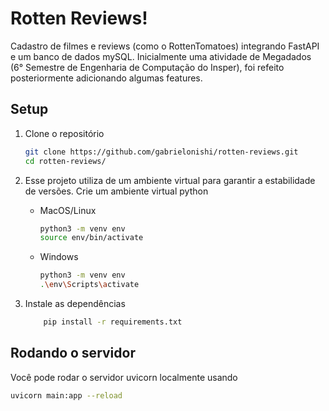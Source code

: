 # Rotten Reviews!

Cadastro de filmes e reviews (como o RottenTomatoes) integrando FastAPI e um banco de dados mySQL. Inicialmente uma atividade de Megadados (6° Semestre de Engenharia de Computação do Insper), foi refeito posteriormente adicionando algumas features.

## Setup

1. Clone o repositório
   
    ```bash
    git clone https://github.com/gabrielonishi/rotten-reviews.git
    cd rotten-reviews/
    ```

2. Esse projeto utiliza de um ambiente virtual para garantir a estabilidade de versões. Crie um ambiente virtual python
   
    - MacOS/Linux
        ```bash
        python3 -m venv env
        source env/bin/activate
        ```
    - Windows
        ```bash
        python3 -m venv env
        .\env\Scripts\activate
        ```
3. Instale as dependências
   
    ```bash
        pip install -r requirements.txt
    ``` 

## Rodando o servidor

Você pode rodar o servidor uvicorn localmente usando

```bash
uvicorn main:app --reload
```